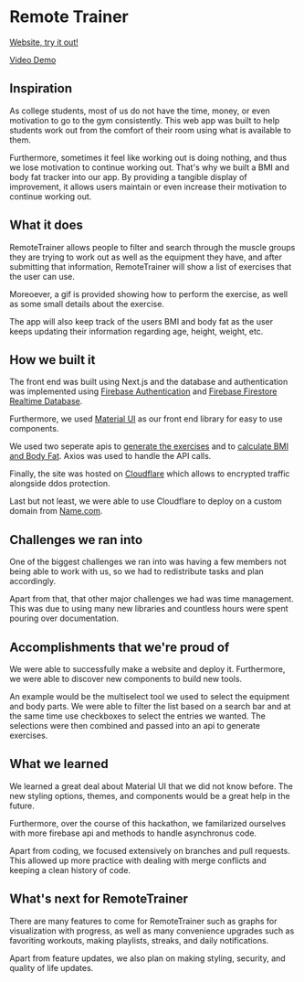 # Remote Trainer 
[Website, try it out!](https://remotetrainer.live)

[Video Demo](https://www.youtube.com/watch?v=vL-X-1XrIN0)

## Inspiration

As college students, most of us do not have the time, money, or even motivation to go to the gym consistently. This web app was built to help students work out from the comfort of their room using what is available to them.

Furthermore, sometimes it feel like working out is doing nothing, and thus we lose motivation to continue working out. That's why we built a BMI and body fat tracker into our app. By providing a tangible display of improvement, it allows users maintain or even increase their motivation to continue working out.

## What it does

RemoteTrainer allows people to filter and search through the muscle groups they are trying to work out as well as the equipment they have, and after submitting that information, RemoteTrainer will show a list of exercises that the user can use. 

Moreoever, a gif is provided showing how to perform the exercise, as well as some small details about the exercise. 

The app will also keep track of the users BMI and body fat as the user keeps updating their information regarding age, height, weight, etc.

## How we built it

The front end was built using Next.js and the database and authentication was implemented using [Firebase Authentication](https://firebase.google.com/docs/auth) and [Firebase Firestore Realtime Database](https://firebase.google.com/docs/firestore).

Furthermore, we used [Material UI](https://mui.com/) as our front end library for easy to use components.

We used two seperate apis to [generate the exercises](https://rapidapi.com/justin-WFnsXH_t6/api/exercisedb/) and to [calculate BMI and Body Fat](https://rapidapi.com/malaaddincelik/api/fitness-calculator/). Axios was used to handle the API calls. 

Finally, the site was hosted on [Cloudflare](https://www.cloudflare.com/) which allows to encrypted traffic alongside ddos protection.

Last but not least, we were able to use Cloudflare to deploy on a custom domain from [Name.com](name.com).

## Challenges we ran into

One of the biggest challenges we ran into was having a few members not being able to work with us, so we had to redistribute tasks and plan accordingly.

Apart from that, that other major challenges we had was time management. This was due to using many new libraries and countless hours were spent pouring over documentation.

## Accomplishments that we're proud of

We were able to successfully make a website and deploy it. Furthermore, we were able to discover new components to build new tools.

An example would be the multiselect tool we used to select the equipment and body parts. We were able to filter the list based on a search bar and at the same time use checkboxes to select the entries we wanted. The selections were then combined and passed into an api to generate exercises. 

## What we learned

We learned a great deal about Material UI that we did not know before. The new styling options, themes, and components would be a great help in the future. 

Furthermore, over the course of this hackathon, we familarized ourselves with more firebase api and methods to handle asynchronus code. 

Apart from coding, we focused extensively on branches and pull requests. This allowed up more practice with dealing with merge conflicts and keeping a clean history of code.

## What's next for RemoteTrainer

There are many features to come for RemoteTrainer such as graphs for visualization with progress, as well as many convenience upgrades such as favoriting workouts, making playlists, streaks, and daily notifications.

Apart from feature updates, we also plan on making styling, security, and quality of life updates. 
